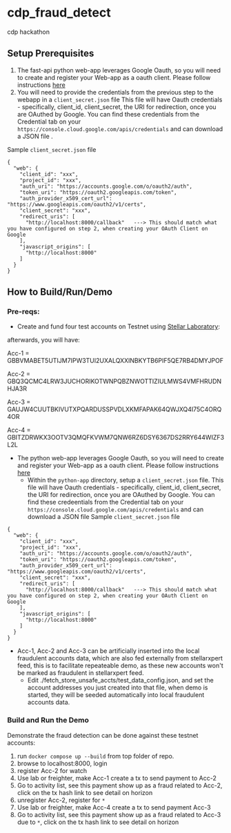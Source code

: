 # cdp_fraud_detect
cdp hackathon

## Setup Prerequisites
1. The fast-api python web-app leverages Google Oauth, so you will need to create and register your Web-app as a oauth client. Please follow instructions [here](https://www.youtube.com/shorts/WABhO9KsOpU)
2. You will need to provide the credentials from the previous step to the webapp in a `client_secret.json` file
This file will have Oauth credentials - specifically, client_id, client_secret, the URI for redirection, once you are OAuthed by Google. You can find these credentials from the Credential tab on your `https://console.cloud.google.com/apis/credentials` and can download a JSON file .

Sample `client_secret.json` file

```commandline
{
  "web": {
    "client_id": "xxx",
    "project_id": "xxx",
    "auth_uri": "https://accounts.google.com/o/oauth2/auth",
    "token_uri": "https://oauth2.googleapis.com/token",
    "auth_provider_x509_cert_url": "https://www.googleapis.com/oauth2/v1/certs",
    "client_secret": "xxx",
    "redirect_uris": [
      "http://localhost:8000/callback"   ---> This should match what you have configured on step 2, when creating your OAuth Client on Google
    ],
    "javascript_origins": [
      "http://localhost:8000"
    ]
  }
}
```

## How to Build/Run/Demo

### Pre-reqs:
* Create and fund four test accounts on Testnet using [Stellar Laboratory](https://lab.stellar.org/account/create?$=network$id=testnet&label=Testnet&horizonUrl=https:////horizon-testnet.stellar.org&rpcUrl=https:////soroban-testnet.stellar.org&passphrase=Test%20SDF%20Network%20/;%20September%202015;&endpoints$params$order=desc&limit=200;;&transaction$build$operations@$operation_type=&params@;;):

afterwards, you will have:

Acc-1 = GBBVMABET5UTIJM7IPW3TUI2UXALQXXINBKYTB6PIF5QE7RB4DMYJPOF

Acc-2 = GBQ3QCMC4LRW3JUCHORIKOTWNPQBZNWOTTIZIULMWS4VMFHRUDNHJA3R

Acc-3 = GAUJW4CUUTBKIVUTXPQARDUSSPVDLXKMFAPAK64QWJXQ4I75C4ORQ4OR

Acc-4 = GBITZDRWKX3OOTV3QMQFKVWM7QNW6RZ6DSY6367DS2RRY644WIZF3L2L

* The python web-app leverages Google Oauth, so you will need to create and register your Web-app as a oauth client. Please follow instructions [here](https://www.youtube.com/shorts/WABhO9KsOpU)
  * Within the `python-app` directory, setup a `client_secret.json` file. This file will have Oauth credentials - specifically, client_id, client_secret, the URI for redirection, once you are OAuthed by Google. You can find these credeentials from the Credential tab on your `https://console.cloud.google.com/apis/credentials` and can download a JSON file 
Sample `client_secret.json` file
```commandline
{
  "web": {
    "client_id": "xxx",
    "project_id": "xxx",
    "auth_uri": "https://accounts.google.com/o/oauth2/auth",
    "token_uri": "https://oauth2.googleapis.com/token",
    "auth_provider_x509_cert_url": "https://www.googleapis.com/oauth2/v1/certs",
    "client_secret": "xxx",
    "redirect_uris": [
      "http://localhost:8000/callback"   ---> This should match what you have configured on step 2, when creating your OAuth Client on Google
    ],
    "javascript_origins": [
      "http://localhost:8000"
    ]
  }
}
```

* Acc-1, Acc-2 and Acc-3 can be artificially inserted into the local fraudulent accounts data, which are also fed externally from stellarxpert feed, this is to facilitate repeateable demo, as these new accounts won't be marked as fraudulent in stellarxpert feed.
  * Edit ./fetch_store_unsafe_accts/test_data_config.json, and set the account addresses you just created into that file, when demo is started, they will be seeded automatically into local fraudulent accounts data. 

### Build and Run the Demo

Demonstrate the fraud detection can be done against these testnet accounts:

1. run `docker compose up --build` from top folder of repo.
2. browse to localhost:8000, login
3. register Acc-2 for watch
4. Use lab or freighter, make Acc-1 create a tx to send payment to Acc-2
5. Go to activity list, see this payment show up as a fraud related to Acc-2, click on the tx hash link to see detail on horizon
6. unregister Acc-2, register for `*`
7. Use lab or freighter, make Acc-4 create a tx to send payment Acc-3
8. Go to activity list, see this payment show up as a fraud related to Acc-3 due to `*`, click on the tx hash link to see detail on horizon